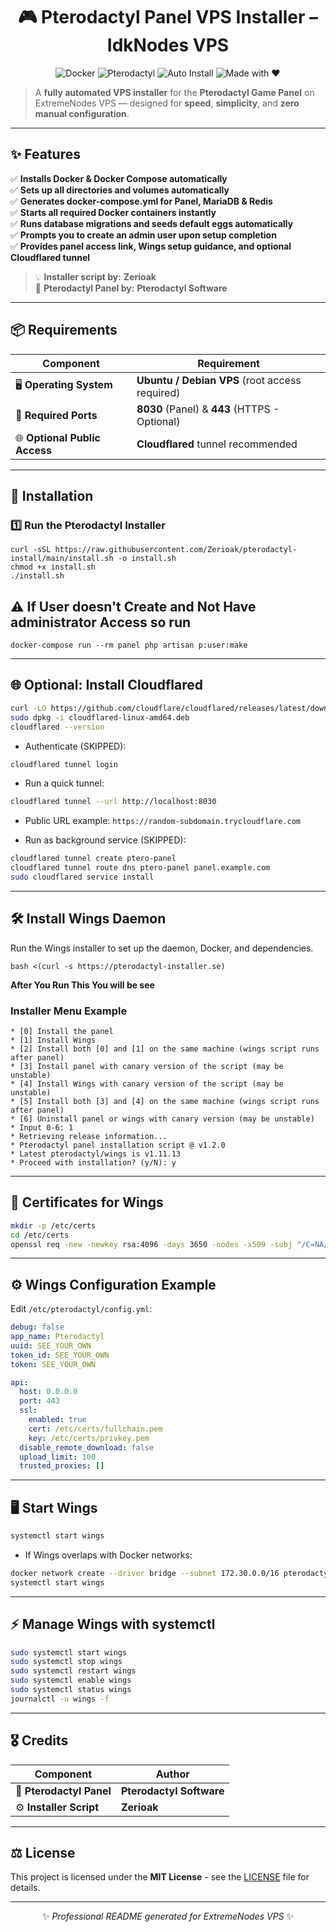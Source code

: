 <div align="center">

# 🎮 **Pterodactyl Panel VPS Installer – IdkNodes VPS**

![Docker](https://img.shields.io/badge/Docker-Automated-blue)
![Pterodactyl](https://img.shields.io/badge/Pterodactyl-Panel-green)
![Auto Install](https://img.shields.io/badge/Installer-Fully%20Automated-orange)
![Made with ❤️](https://img.shields.io/badge/Made%20with-❤️-ff69b4)

</div>

> A **fully automated VPS installer** for the **Pterodactyl Game Panel** on ExtremeNodes VPS — designed for **speed**, **simplicity**, and **zero manual configuration**.

---

## ✨ **Features**

✅ **Installs Docker & Docker Compose automatically**  
✅ **Sets up all directories and volumes automatically**  
✅ **Generates docker-compose.yml for Panel, MariaDB & Redis**  
✅ **Starts all required Docker containers instantly**  
✅ **Runs database migrations and seeds default eggs automatically**  
✅ **Prompts you to create an admin user upon setup completion**  
✅ **Provides panel access link, Wings setup guidance, and optional Cloudflared tunnel**

> 💡 **Installer script by:** **Zerioak**  
> 🐉 **Pterodactyl Panel by:** **Pterodactyl Software**

---

## 📦 **Requirements**

| Component | Requirement |
|-----------|------------|
| 🖥️ **Operating System** | **Ubuntu / Debian VPS** (root access required) |
| 🔌 **Required Ports** | **8030** (Panel) & **443** (HTTPS - Optional) |
| 🌐 **Optional Public Access** | **Cloudflared** tunnel recommended |

---

## 🚀 **Installation**

### **1️⃣ Run the Pterodactyl Installer**

```
curl -sSL https://raw.githubusercontent.com/Zerioak/pterodactyl-install/main/install.sh -o install.sh
chmod +x install.sh
./install.sh
```
## ⚠️ **If User doesn't Create and Not Have administrator Access so run**
```
docker-compose run --rm panel php artisan p:user:make
```

---

## 🌐 **Optional: Install Cloudflared**

```bash
curl -LO https://github.com/cloudflare/cloudflared/releases/latest/download/cloudflared-linux-amd64.deb
sudo dpkg -i cloudflared-linux-amd64.deb
cloudflared --version
```

- Authenticate (SKIPPED):

```bash
cloudflared tunnel login
```

- Run a quick tunnel:

```bash
cloudflared tunnel --url http://localhost:8030
```

- Public URL example: `https://random-subdomain.trycloudflare.com`

- Run as background service (SKIPPED):

```bash
cloudflared tunnel create ptero-panel
cloudflared tunnel route dns ptero-panel panel.example.com
sudo cloudflared service install
```

---

## 🛠️ **Install Wings Daemon**

Run the Wings installer to set up the daemon, Docker, and dependencies.
```
bash <(curl -s https://pterodactyl-installer.se)
```
**After You Run This You will be see**

### **Installer Menu Example**

```text
* [0] Install the panel
* [1] Install Wings
* [2] Install both [0] and [1] on the same machine (wings script runs after panel)
* [3] Install panel with canary version of the script (may be unstable)
* [4] Install Wings with canary version of the script (may be unstable)
* [5] Install both [3] and [4] on the same machine (wings script runs after panel)
* [6] Uninstall panel or wings with canary version (may be unstable)
* Input 0-6: 1
* Retrieving release information...
* Pterodactyl panel installation script @ v1.2.0
* Latest pterodactyl/wings is v1.11.13
* Proceed with installation? (y/N): y
```

---

## 🔐 **Certificates for Wings**

```bash
mkdir -p /etc/certs
cd /etc/certs
openssl req -new -newkey rsa:4096 -days 3650 -nodes -x509 -subj "/C=NA/ST=NA/L=NA/O=NA/CN=Generic SSL Certificate" -keyout privkey.pem -out fullchain.pem
```

---

## ⚙️ **Wings Configuration Example**

Edit `/etc/pterodactyl/config.yml`:

```yaml
debug: false
app_name: Pterodactyl
uuid: SEE_YOUR_OWN
token_id: SEE_YOUR_OWN
token: SEE_YOUR_OWN

api:
  host: 0.0.0.0
  port: 443
  ssl:
    enabled: true
    cert: /etc/certs/fullchain.pem
    key: /etc/certs/privkey.pem
  disable_remote_download: false
  upload_limit: 100
  trusted_proxies: []
```

---

## 🖥️ **Start Wings**

```bash
systemctl start wings
```

- If Wings overlaps with Docker networks:

```bash
docker network create --driver bridge --subnet 172.30.0.0/16 pterodactyl_nw
systemctl start wings
```

---

## ⚡ **Manage Wings with systemctl**

```bash
sudo systemctl start wings
sudo systemctl stop wings
sudo systemctl restart wings
sudo systemctl enable wings
sudo systemctl status wings
journalctl -u wings -f
```

---

## 🎖️ **Credits**

| Component | Author |
|-----------|--------|
| 🐉 **Pterodactyl Panel** | **Pterodactyl Software** |
| ⚙️ **Installer Script** | **Zerioak** |

---

## ⚖️ **License**

This project is licensed under the **MIT License** - see the [LICENSE](LICENSE) file for details.

---

<div align="center">

✨ _Professional README generated for ExtremeNodes VPS_ ✨

</div>
